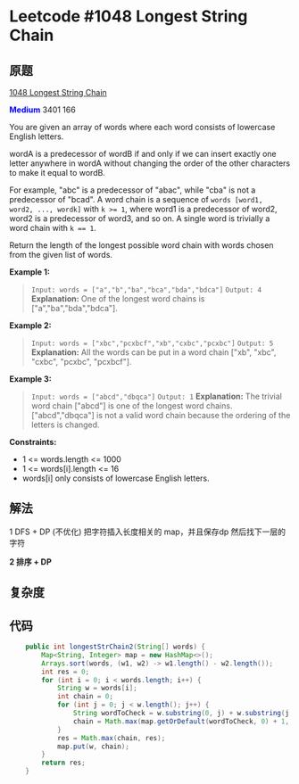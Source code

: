# Leetcode #1048 Longest String Chain

## 原题

[1048 Longest String Chain](https://leetcode.com/problems/longest-string-chain/)

**<span style="color:blue">Medium</span>** 3401 166

You are given an array of words where each word consists of lowercase English letters.

wordA is a predecessor of wordB if and only if we can insert exactly one letter anywhere in wordA without changing the order of the other characters to make it equal to wordB.

For example, "abc" is a predecessor of "abac", while "cba" is not a predecessor of "bcad".
A word chain is a sequence of `words [word1, word2, ..., wordk]` with `k >= 1`, where word1 is a predecessor of word2, word2 is a predecessor of word3, and so on. A single word is trivially a word chain with `k == 1`.

Return the length of the longest possible word chain with words chosen from the given list of words.

**Example 1:**

> `Input: words = ["a","b","ba","bca","bda","bdca"]`
`Output: 4`
**Explanation:** One of the longest word chains is ["a","ba","bda","bdca"].

**Example 2:**

> `Input: words = ["xbc","pcxbcf","xb","cxbc","pcxbc"]`
`Output: 5`
**Explanation:** All the words can be put in a word chain ["xb", "xbc", "cxbc", "pcxbc", "pcxbcf"].

**Example 3:**

> `Input: words = ["abcd","dbqca"]`
`Output: 1`
**Explanation:** The trivial word chain ["abcd"] is one of the longest word chains.
["abcd","dbqca"] is not a valid word chain because the ordering of the letters is changed.
 
**Constraints:**

* 1 <= words.length <= 1000
* 1 <= words[i].length <= 16
* words[i] only consists of lowercase English letters.

## 解法

1 DFS + DP (不优化)
把字符插入长度相关的 map，并且保存dp
然后找下一层的字符

**2 排序 + DP**


## 复杂度


## 代码


```Java
    public int longestStrChain2(String[] words) {
        Map<String, Integer> map = new HashMap<>();
        Arrays.sort(words, (w1, w2) -> w1.length() - w2.length());
        int res = 0;
        for (int i = 0; i < words.length; i++) {
            String w = words[i];
            int chain = 0;
            for (int j = 0; j < w.length(); j++) {
                String wordToCheck = w.substring(0, j) + w.substring(j + 1);
                chain = Math.max(map.getOrDefault(wordToCheck, 0) + 1, chain);
            }
            res = Math.max(chain, res);
            map.put(w, chain);
        }
        return res;
    }

```
